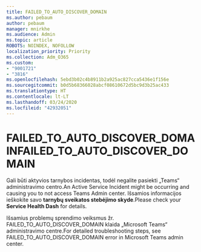 ```yaml
---
title: FAILED_TO_AUTO_DISCOVER_DOMAIN
ms.author: pebaum
author: pebaum
manager: mnirkhe
ms.audience: Admin
ms.topic: article
ROBOTS: NOINDEX, NOFOLLOW
localization_priority: Priority
ms.collection: Adm_O365
ms.custom:
- "9001721"
- "3816"
ms.openlocfilehash: 5ebd3b02c4b8911b2a925ac827cca5436e1f156e
ms.sourcegitcommit: b0d5b68366028abcf08610672d5bc9d3b25ac433
ms.translationtype: HT
ms.contentlocale: lt-LT
ms.lasthandoff: 03/24/2020
ms.locfileid: "42932051"
---
```

# <a name="failed_to_auto_discover_domain"></a><span data-ttu-id="ca88d-102">FAILED_TO_AUTO_DISCOVER_DOMAIN</span><span class="sxs-lookup"><span data-stu-id="ca88d-102">FAILED_TO_AUTO_DISCOVER_DOMAIN</span></span>

<span data-ttu-id="ca88d-103">Gali būti aktyvios tarnybos incidentas, todėl negalite pasiekti „Teams“ administravimo centro.</span><span class="sxs-lookup"><span data-stu-id="ca88d-103">An Active Service Incident might be occurring and causing you to not access Teams Admin center.</span></span> <span data-ttu-id="ca88d-104">Išsamios informacijos ieškokite savo **tarnybų sveikatos stebėjimo skyde**.</span><span class="sxs-lookup"><span data-stu-id="ca88d-104">Please check your **Service Health Dash** for details.</span></span>

<span data-ttu-id="ca88d-105">Išsamius problemų sprendimo veiksmus žr. FAILED_TO_AUTO_DISCOVER_DOMAIN klaida „Microsoft Teams“ administravimo centre.</span><span class="sxs-lookup"><span data-stu-id="ca88d-105">For detailed troubleshooting steps, see FAILED_TO_AUTO_DISCOVER_DOMAIN error in Microsoft Teams admin center.</span></span>
